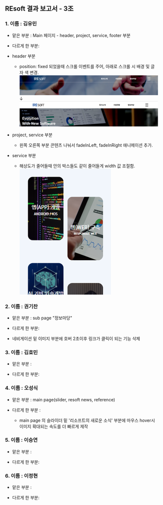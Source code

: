 ## REsoft 결과 보고서 - 3조

### 1. 이름 : 김유민
   - 맡은 부분 : Main 페이지 - header, project, service, footer 부분
   
   - 다르게 한 부분:
   * header 부분
      * position: fixed 되었을때 스크롤 이벤트를 주어, 아래로 스크롤 시 배경 및 글자 색 변경.
      ![header-1](./img/reportimg/header-1.png)
   	               &darr;
      ![header-2](./img/reportimg/header-2.png)

  * project, service 부분
      * 왼쪽 오른쪽 부분 콘텐츠 나눠서 fadeInLeft, fadeInRight 애니메이션 추가.  

   * service 부분
      * 해상도가 줄어들때 안의 박스들도 같이 줄어들게 width 값 조절함.  
      ![service-1](./img/reportimg/service-1.png)

### 2. 이름 : 권기찬
   - 맡은 부분 : sub page  "정보마당" 
   
   - 다르게 한 부분: 
   -  네비게이션 밑 이미지 부분에 호버 2초이후 링크가 클릭이 되는 기능 삭제

### 3. 이름 : 김효민
   - 맡은 부분 : 
   
   - 다르게 한 부분:

### 4. 이름 : 오성식
   - 맡은 부분 : main page(slider, resoft news, reference)
   
   - 다르게 한 부분 : 
      - main page 의 슬라이더 밑 '리소프트의 새로운 소식' 부분에 마우스 hover시 이미지 확대되는 속도를 더 빠르게 제작

### 5. 이름 : 이승연
   - 맡은 부분 : 
   
   - 다르게 한 부분:

### 6. 이름 : 이정현
   - 맡은 부분 : 
   
   - 다르게 한 부분:
